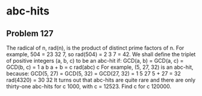 #  abc-hits
## Problem 127


The radical of n, rad(n), is the product of distinct prime factors of n. For example, 504 = 23 32 7, so rad(504) = 2  3  7 = 42.
We shall define the triplet of positive integers (a, b, c) to be an abc-hit if:
GCD(a, b) = GCD(a, c) = GCD(b, c) = 1
a b
a + b = c
rad(abc) c
For example, (5, 27, 32) is an abc-hit, because:
GCD(5, 27) = GCD(5, 32) = GCD(27, 32) = 1
5  27
5 + 27 = 32
rad(4320) = 30  32
It turns out that abc-hits are quite rare and there are only thirty-one abc-hits for c  1000, with c = 12523.
Find c for c  120000.



